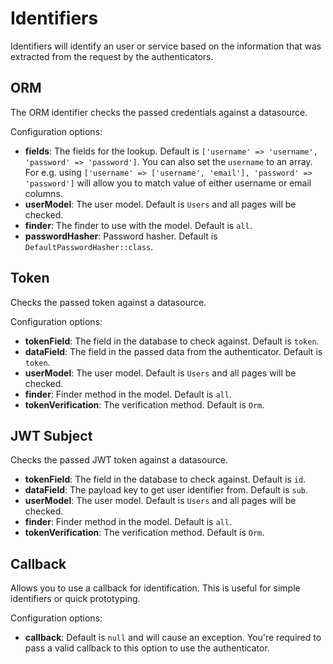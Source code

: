 # Identifiers

Identifiers will identify an user or service based on the information that was extracted from the request by the authenticators.

## ORM

The ORM identifier checks the passed credentials against a datasource.

Configuration options:

* **fields**: The fields for the lookup. Default is `['username' => 'username', 'password' => 'password']`.
  You can also set the `username` to an array. For e.g. using
  `['username' => ['username', 'email'], 'password' => 'password']` will allow
  you to match value of either username or email columns.
* **userModel**: The user model. Default is `Users` and all pages will be checked.
* **finder**: The finder to use with the model. Default is `all`.
* **passwordHasher**: Password hasher. Default is `DefaultPasswordHasher::class`.

## Token

Checks the passed token against a datasource.

Configuration options:

* **tokenField**: The field in the database to check against. Default is `token`.
* **dataField**: The field in the passed data from the authenticator. Default is `token`.
* **userModel**: The user model. Default is `Users` and all pages will be checked.
* **finder**: Finder method in the model. Default is `all`.
* **tokenVerification**: The verification method. Default is `Orm`.

## JWT Subject

Checks the passed JWT token against a datasource.

* **tokenField**: The field in the database to check against. Default is `id`.
* **dataField**: The payload key to get user identifier from. Default is `sub`.
* **userModel**: The user model. Default is `Users` and all pages will be checked.
* **finder**: Finder method in the model. Default is `all`.
* **tokenVerification**: The verification method. Default is `Orm`.

## Callback

Allows you to use a callback for identification. This is useful for simple identifiers or quick prototyping.

Configuration options:

* **callback**: Default is `null` and will cause an exception. You're required to pass a valid callback to this option to use the authenticator.
